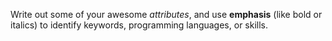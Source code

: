 Write out some of your awesome _attributes_, and use **emphasis** (like bold or italics) to identify keywords, programming languages, or skills. 
